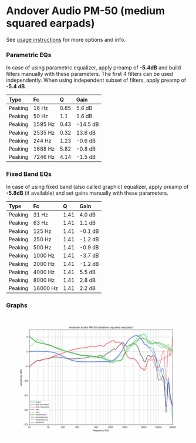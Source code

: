 # Andover Audio PM-50 (medium squared earpads)
See [usage instructions](https://github.com/jaakkopasanen/AutoEq#usage) for more options and info.

### Parametric EQs
In case of using parametric equalizer, apply preamp of **-5.4dB** and build filters manually
with these parameters. The first 4 filters can be used independently.
When using independent subset of filters, apply preamp of **-5.4 dB**.

| Type    | Fc      |    Q | Gain     |
|:--------|:--------|:-----|:---------|
| Peaking | 16 Hz   | 0.85 | 5.6 dB   |
| Peaking | 50 Hz   | 1.1  | 1.6 dB   |
| Peaking | 1595 Hz | 0.43 | -14.5 dB |
| Peaking | 2535 Hz | 0.32 | 13.6 dB  |
| Peaking | 244 Hz  | 1.23 | -0.6 dB  |
| Peaking | 1688 Hz | 5.82 | -0.8 dB  |
| Peaking | 7246 Hz | 4.14 | -1.5 dB  |

### Fixed Band EQs
In case of using fixed band (also called graphic) equalizer, apply preamp of **-5.8dB**
(if available) and set gains manually with these parameters.

| Type    | Fc       |    Q | Gain    |
|:--------|:---------|:-----|:--------|
| Peaking | 31 Hz    | 1.41 | 4.0 dB  |
| Peaking | 63 Hz    | 1.41 | 1.1 dB  |
| Peaking | 125 Hz   | 1.41 | -0.1 dB |
| Peaking | 250 Hz   | 1.41 | -1.2 dB |
| Peaking | 500 Hz   | 1.41 | -0.9 dB |
| Peaking | 1000 Hz  | 1.41 | -3.7 dB |
| Peaking | 2000 Hz  | 1.41 | -1.2 dB |
| Peaking | 4000 Hz  | 1.41 | 5.5 dB  |
| Peaking | 8000 Hz  | 1.41 | 2.8 dB  |
| Peaking | 16000 Hz | 1.41 | 2.2 dB  |

### Graphs
![](./Andover%20Audio%20PM-50%20(medium%20squared%20earpads).png)